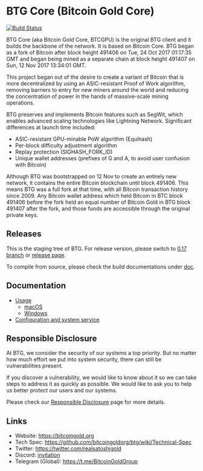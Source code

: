 # BTG Core (Bitcoin Gold Core)

[![Build Status](https://travis-ci.org/BTCGPU/BTCGPU.svg?branch=master)](https://travis-ci.org/BTCGPU/BTCGPU)

BTG Core (aka Bitcoin Gold Core, BTCGPU) is the original BTG client and it builds the backbone of the network. It is based on Bitcoin Core. BTG began as a fork of Bitcoin after block height 491406 on Tue, 24 Oct 2017 01:17:35 GMT and began being mined as a separate chain at block height 491407 on Sun, 12 Nov 2017 13:34:01 GMT.

This project began out of the desire to create a variant of Bitcoin that is more decentralized by using an ASIC-resistant Proof of Work algorithm, removing barriers to entry for new miners around the world and reducing the concentration of power in the hands of massive-scale mining operations.

BTG preserves and implements Bitcoin features such as SegWit, which enables advanced scaling technologies like Lightning Network. Significant differences at launch time included:

- ASIC-resistant GPU-minable PoW algorithm (Equihash)
- Per-block difficulty adjustment algorithm
- Replay protection (SIGHASH_FORK_ID)
- Unique wallet addresses (prefixes of G and A, to avoid user confusion with Bitcoin)

Although BTG was bootstrapped on 12 Nov to create an entirely new network, it contains the entire Bitcoin blockchain until block 491406. This means BTG was a full fork at that time, with all Bitcoin transaction history since 2009. Any Bitcoin wallet address which held Bitcoin in BTC block 491406 before the fork held an equal number of Bitcoin Gold in BTG block 491407 after the fork, and those funds are accessible through the original private keys.

## Releases

This is the staging tree of BTG. For release version, please switch to [0.17 branch](https://github.com/bitcoingoldorg/BTG/tree/0.17) or [release page](https://github.com/bitcoingoldorg/BTG/releases).

To compile from source, please check the build documentations under [doc](https://github.com/bitcoingoldorg/btg/tree/master/doc).

## Documentation

- [Usage](doc/README.md)
    - [macOS](doc/README_osx.md)
    - [Windows](doc/README_windows.txt)
- [Configuration and system service](doc/init.md)

## Responsible Disclosure

At BTG, we consider the security of our systems a top priority. But no matter how much effort we put into system security, there can still be vulnerabilities present.

If you discover a vulnerability, we would like to know about it so we can take steps to address it as quickly as possible. We would like to ask you to help us better protect our users and our systems.

Please check our [Responsible Disclosure](https://github.com/bitcoingoldorg/Developer-Portal/blob/master/responsible-disclosure.md) page for more details.

## Links

* Website: https://bitcoingold.org
* Tech Spec: https://github.com/bitcoingoldorg/btg/wiki/Technical-Spec
* Twitter: https://twitter.com/realsatoshigold
* Discord: [invitation](https://discord.gg/m4mfnaud)
* Telegram (Global): https://t.me/BitcoinGoldGroup
